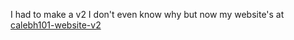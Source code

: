 I had to make a v2 I don't even know why but now my website's at [calebh101-website-v2](https//github.com/Calebh101/calebh101-website-v2)
